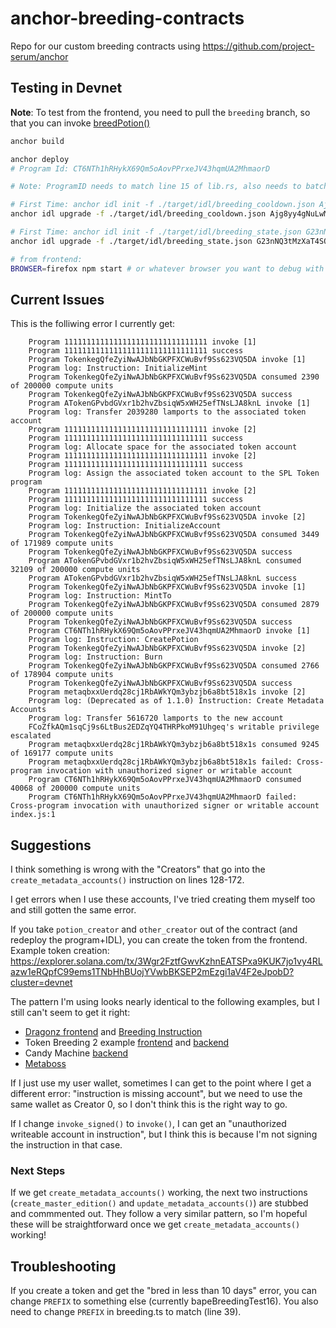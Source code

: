 # anchor-breeding-contracts
Repo for our custom breeding contracts using https://github.com/project-serum/anchor

## Testing in Devnet

**Note**: To test from the frontend, you need to pull the `breeding` branch, so that you can invoke [breedPotion()](https://github.com/gabrielhicks/bape/pull/3/files#diff-789710c84584424e11991c5dadd0c97bfcaa31bd3eb1e255f75db316554211afR163-R220)

```bash
anchor build

anchor deploy
# Program Id: CT6NTh1hRHykX69Qm5oAovPPrxeJV43hqmUA2MhmaorD

# Note: ProgramID needs to match line 15 of lib.rs, also needs to batch BREEDING_PROGRAM_ID in breeding.ts of front-end

# First Time: anchor idl init -f ./target/idl/breeding_cooldown.json Ajg8yy4gNuLwMWdH1k7sWVNaZb3nMu4wMHY8YED4iY6Y
anchor idl upgrade -f ./target/idl/breeding_cooldown.json Ajg8yy4gNuLwMWdH1k7sWVNaZb3nMu4wMHY8YED4iY6Y

# First Time: anchor idl init -f ./target/idl/breeding_state.json G23nNQ3tMzXaT4SQecJfW6JSwuMhsBruU9iZvhPFeehu
anchor idl upgrade -f ./target/idl/breeding_state.json G23nNQ3tMzXaT4SQecJfW6JSwuMhsBruU9iZvhPFeehu

# from frontend:
BROWSER=firefox npm start # or whatever browser you want to debug with

```

## Current Issues

This is the folliwing error I currently get:
```Transaction simulation failed: Error processing Instruction 4: Cross-program invocation with unauthorized signer or writable account 
    Program 11111111111111111111111111111111 invoke [1]
    Program 11111111111111111111111111111111 success
    Program TokenkegQfeZyiNwAJbNbGKPFXCWuBvf9Ss623VQ5DA invoke [1]
    Program log: Instruction: InitializeMint
    Program TokenkegQfeZyiNwAJbNbGKPFXCWuBvf9Ss623VQ5DA consumed 2390 of 200000 compute units
    Program TokenkegQfeZyiNwAJbNbGKPFXCWuBvf9Ss623VQ5DA success
    Program ATokenGPvbdGVxr1b2hvZbsiqW5xWH25efTNsLJA8knL invoke [1]
    Program log: Transfer 2039280 lamports to the associated token account
    Program 11111111111111111111111111111111 invoke [2]
    Program 11111111111111111111111111111111 success
    Program log: Allocate space for the associated token account
    Program 11111111111111111111111111111111 invoke [2]
    Program 11111111111111111111111111111111 success
    Program log: Assign the associated token account to the SPL Token program
    Program 11111111111111111111111111111111 invoke [2]
    Program 11111111111111111111111111111111 success
    Program log: Initialize the associated token account
    Program TokenkegQfeZyiNwAJbNbGKPFXCWuBvf9Ss623VQ5DA invoke [2]
    Program log: Instruction: InitializeAccount
    Program TokenkegQfeZyiNwAJbNbGKPFXCWuBvf9Ss623VQ5DA consumed 3449 of 171989 compute units
    Program TokenkegQfeZyiNwAJbNbGKPFXCWuBvf9Ss623VQ5DA success
    Program ATokenGPvbdGVxr1b2hvZbsiqW5xWH25efTNsLJA8knL consumed 32109 of 200000 compute units
    Program ATokenGPvbdGVxr1b2hvZbsiqW5xWH25efTNsLJA8knL success
    Program TokenkegQfeZyiNwAJbNbGKPFXCWuBvf9Ss623VQ5DA invoke [1]
    Program log: Instruction: MintTo
    Program TokenkegQfeZyiNwAJbNbGKPFXCWuBvf9Ss623VQ5DA consumed 2879 of 200000 compute units
    Program TokenkegQfeZyiNwAJbNbGKPFXCWuBvf9Ss623VQ5DA success
    Program CT6NTh1hRHykX69Qm5oAovPPrxeJV43hqmUA2MhmaorD invoke [1]
    Program log: Instruction: CreatePotion
    Program TokenkegQfeZyiNwAJbNbGKPFXCWuBvf9Ss623VQ5DA invoke [2]
    Program log: Instruction: Burn
    Program TokenkegQfeZyiNwAJbNbGKPFXCWuBvf9Ss623VQ5DA consumed 2766 of 178904 compute units
    Program TokenkegQfeZyiNwAJbNbGKPFXCWuBvf9Ss623VQ5DA success
    Program metaqbxxUerdq28cj1RbAWkYQm3ybzjb6a8bt518x1s invoke [2]
    Program log: (Deprecated as of 1.1.0) Instruction: Create Metadata Accounts
    Program log: Transfer 5616720 lamports to the new account
    FCoZfkAQm1sqCj9s6LtBus2EDZqYQ4THRPkoM91Uhgeq's writable privilege escalated
    Program metaqbxxUerdq28cj1RbAWkYQm3ybzjb6a8bt518x1s consumed 9245 of 169177 compute units
    Program metaqbxxUerdq28cj1RbAWkYQm3ybzjb6a8bt518x1s failed: Cross-program invocation with unauthorized signer or writable account
    Program CT6NTh1hRHykX69Qm5oAovPPrxeJV43hqmUA2MhmaorD consumed 40068 of 200000 compute units
    Program CT6NTh1hRHykX69Qm5oAovPPrxeJV43hqmUA2MhmaorD failed: Cross-program invocation with unauthorized signer or writable account index.js:1
```

## Suggestions
I think something is wrong with the "Creators" that go into the `create_metadata_accounts()` instruction on lines 128-172.


I get errors when I use these accounts, I've tried creating them myself too and still gotten the same error. 

If you take `potion_creator` and `other_creator` out of the contract (and redeploy the program+IDL), you can create the token from the frontend. Example token creation: https://explorer.solana.com/tx/3Wgr2FztfGwvKzhnEATSPxa9KUK7jo1vy4RLazw1eRQpfC99ems1TNbHhBUojYVwbBKSEP2mEzgi1aV4F2eJpobD?cluster=devnet

The pattern I'm using looks nearly identical to the following examples, but I still can't seem to get it right:

- [Dragonz frontend](https://github.com/gabrielhicks/bapeBreeding/blob/master/src/contracts/breeding.ts#L205-L271) and [Breeding Instruction](https://explorer.solana.com/tx/g5fg51XveddE1MyU3GsEUpU6e3vUz1BhWNBvye6hBziDZbKsBv4H1UjLEKr1rjLFtABt6YNM6TBBoMzDxtQ5td5)
- Token Breeding 2 example [frontend](https://github.com/gabrielhicks/tokenBreeding2/blob/main/potion-breeding-client-v2/src/main.rs#L324-L356) and [backend](https://github.com/gabrielhicks/tokenBreeding2/blob/main/potion-breeding-contract-v2/src/lib.rs#L620-L647)
- Candy Machine [backend](https://github.com/metaplex-foundation/metaplex-program-library/blob/master/nft-candy-machine/program/src/lib.rs#L316-L334)
- [Metaboss](https://github.com/samuelvanderwaal/metaboss/blob/edeb9acdb63dc53278c66ffec4d0509b8304c5b7/src/mint.rs#L283-L297)

If I just use my user wallet, sometimes I can get to the point where I get a different error: "instruction is missing account", but we need to use the same wallet as Creator 0, so I don't think this is the right way to go.

If I change `invoke_signed()` to `invoke()`, I can get an "unauthorized writeable account in instruction", but I think this is because I'm not signing the instruction in that case.

### Next Steps
If we get `create_metadata_accounts()` working, the next two instructions (`create_master_edition()` and `update_metadata_accounts()`) are stubbed and commmented out. 
They follow a very similar pattern, so I'm hopeful these will be straightforward once we get `create_metadata_accounts()` working!

## Troubleshooting

If you create a token and get the "bred in less than 10 days" error, you can change `PREFIX` to something else (currently bapeBreedingTest16). You also need to change `PREFIX` in breeding.ts to match (line 39).